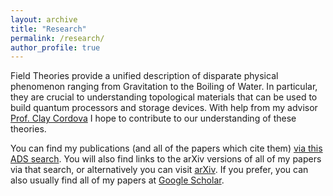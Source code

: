 ```yaml
---
layout: archive
title: "Research"
permalink: /research/
author_profile: true
---
```

 
Field Theories provide a unified description of disparate physical phenomenon ranging from Gravitation to the Boiling of Water. In particular, they are crucial to understanding topological materials that can be used to build quantum processors and storage devices. With help from my advisor [Prof. Clay Cordova](https://physics.uchicago.edu/people/profile/clay-cordova/) I hope to contribute to our understanding of these theories. 

You can find my publications (and all of the papers which cite them) [via this ADS search](https://ui.adsabs.harvard.edu/search/filter_author_facet_hier_fq_author=AND&filter_author_facet_hier_fq_author=author_facet_hier%3A%221%2FApte%2C%20A%2FApte%2C%20Anuj%22&fq=%7B!type%3Daqp%20v%3D%24fq_author%7D&fq_author=(author_facet_hier%3A%221%2FApte%2C%20A%2FApte%2C%20Anuj%22)&p_=0&q=author%3A%22Apte%2C%20Anuj%22&sort=date%20desc%2C%20bibcode%20desc). You will also find links to the arXiv versions of all of my papers via that search, or alternatively you can visit [arXiv](https://arxiv.org/search/?query=Apte%2C+Anuj&searchtype=author&abstracts=show&order=-announced_date_first&size=50). If you prefer, you can also usually find all of my papers at [Google Scholar](https://scholar.google.com/citations?hl=en&user=oX_oa18AAAAJ). 

<!--

{% include base_path %}

{% for post in site.publications reversed %}
  {% include archive-single.html %}
{% endfor %}
-->
